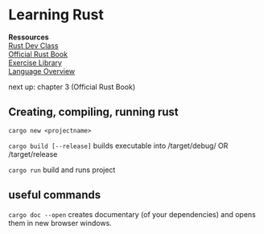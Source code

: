 # Learning Rust
**Ressources**</br>
[Rust Dev Class](https://rust-classes.com/preface)</br>
[Official Rust Book](https://doc.rust-lang.org/book/)</br>
[Exercise Library](https://github.com/rust-lang/rustlings/)</br>
[Language Overview](https://github.com/rust-lang/rustlings/)</br>

next up: chapter 3 (Official Rust Book)

## Creating, compiling, running rust
`cargo new <projectname>`

`cargo build [--release]` builds executable into /target/debug/ OR /target/release

`cargo run` build and runs project

## useful commands
`cargo doc --open` creates documentary (of your dependencies) and opens them in new browser windows.